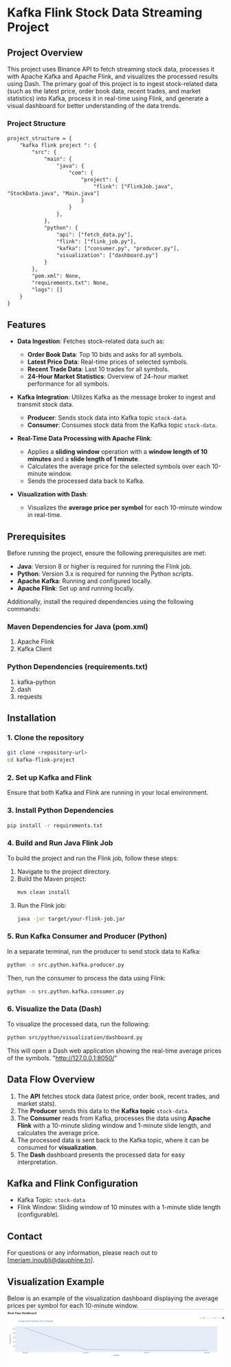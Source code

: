 # Kafka Flink Stock Data Streaming Project

## Project Overview

This project uses Binance API to fetch streaming stock data, processes it with Apache Kafka and Apache Flink, and visualizes the processed results using Dash. The primary goal of this project is to ingest stock-related data (such as the latest price, order book data, recent trades, and market statistics) into Kafka, process it in real-time using Flink, and generate a visual dashboard for better understanding of the data trends.

### Project Structure

```plaintext
project_structure = {
    "kafka flink project ": { 
        "src": {
            "main": {
                "java": {
                    "com": {
                        "project": {
                            "flink": ["FlinkJob.java", "StockData.java", "Main.java"]
                        }
                    }
                },
            },
            "python": {
                "api": ["fetch_data.py"],
                "flink": ["flink_job.py"],
                "kafka": ["consumer.py", "producer.py"],
                "visualization": ["dashboard.py"]
            }
        },
        "pom.xml": None,
        "requirements.txt": None,
        "logs": []
    }
}
```

## Features

- **Data Ingestion**: Fetches stock-related data such as:
  - **Order Book Data**: Top 10 bids and asks for all symbols.
  - **Latest Price Data**: Real-time prices of selected symbols.
  - **Recent Trade Data**: Last 10 trades for all symbols.
  - **24-Hour Market Statistics**: Overview of 24-hour market performance for all symbols.

- **Kafka Integration**: Utilizes Kafka as the message broker to ingest and transmit stock data.
  - **Producer**: Sends stock data into Kafka topic `stock-data`.
  - **Consumer**: Consumes stock data from the Kafka topic `stock-data`.

- **Real-Time Data Processing with Apache Flink**:
  - Applies a **sliding window** operation with a **window length of 10 minutes** and a **slide length of 1 minute**.
  - Calculates the average price for the selected symbols over each 10-minute window.
  - Sends the processed data back to Kafka.

- **Visualization with Dash**:
  - Visualizes the **average price per symbol** for each 10-minute window in real-time.

## Prerequisites

Before running the project, ensure the following prerequisites are met:

- **Java**: Version 8 or higher is required for running the Flink job.
- **Python**: Version 3.x is required for running the Python scripts.
- **Apache Kafka**: Running and configured locally.
- **Apache Flink**: Set up and running locally.
  
Additionally, install the required dependencies using the following commands:

### Maven Dependencies for Java (pom.xml)

1. Apache Flink
2. Kafka Client

### Python Dependencies (requirements.txt)

1. kafka-python
2. dash
3. requests

## Installation

### 1. Clone the repository
```bash
git clone <repository-url>
cd kafka-flink-project
```

### 2. Set up Kafka and Flink
Ensure that both Kafka and Flink are running in your local environment.

### 3. Install Python Dependencies
```bash
pip install -r requirements.txt
```

### 4. Build and Run Java Flink Job
To build the project and run the Flink job, follow these steps:

1. Navigate to the project directory.
2. Build the Maven project:
   ```bash
   mvn clean install
   ```
3. Run the Flink job:
   ```bash
   java -jar target/your-flink-job.jar
   ```

### 5. Run Kafka Consumer and Producer (Python)
In a separate terminal, run the producer to send stock data to Kafka:
```bash
python -m src.python.kafka.producer.py
```

Then, run the consumer to process the data using Flink:
```bash
python -m src.python.kafka.consumer.py
```

### 6. Visualize the Data (Dash)
To visualize the processed data, run the following:
```bash
python src/python/visualization/dashboard.py
```

This will open a Dash web application showing the real-time average prices of the symbols. "http://127.0.0.1:8050/"

## Data Flow Overview

1. The **API** fetches stock data (latest price, order book, recent trades, and market stats).
2. The **Producer** sends this data to the **Kafka topic** `stock-data`.
3. The **Consumer** reads from Kafka, processes the data using **Apache Flink** with a 10-minute sliding window and 1-minute slide length, and calculates the average price.
4. The processed data is sent back to the Kafka topic, where it can be consumed for **visualization**.
5. The **Dash** dashboard presents the processed data for easy interpretation.

## Kafka and Flink Configuration

- Kafka Topic: `stock-data`
- Flink Window: Sliding window of 10 minutes with a 1-minute slide length (configurable).


## Contact

For questions or any information, please reach out to [meriam.inoubli@dauphine.tn].

## Visualization Example

Below is an example of the visualization dashboard displaying the average prices per symbol for each 10-minute window.
![alt text](image.png)


